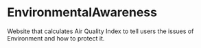 # EnvironmentalAwareness
Website that calculates Air Quality Index to tell users the issues of Environment and how to protect it.
